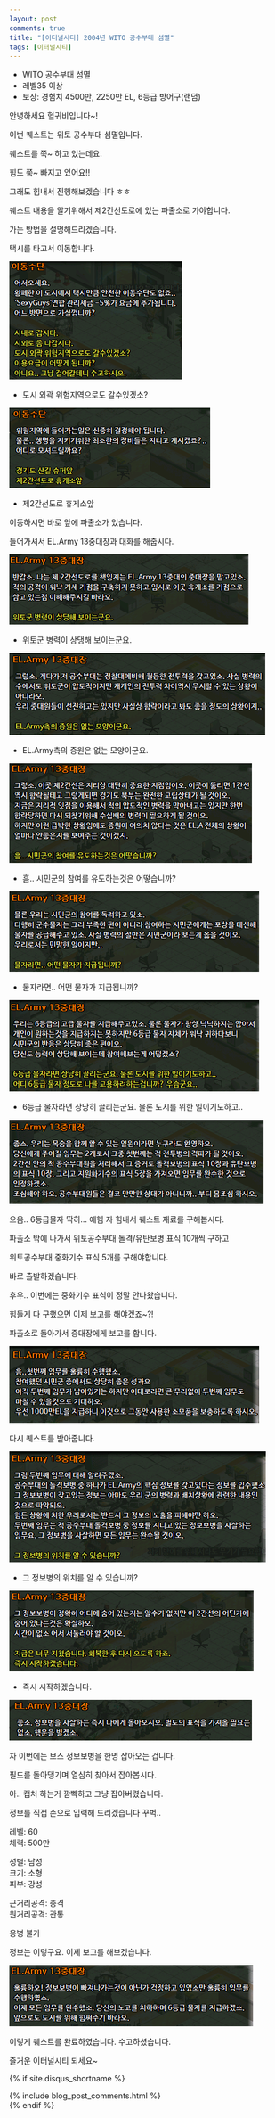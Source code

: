```yaml
---
layout: post
comments: true
title: "[이터널시티] 2004년 WITO 공수부대 섬멸"
tags: [이터널시티]
---
```


- WITO 공수부대 섬멸
- 레벨35 이상
- 보상: 경험치 4500만, 2250만 EL, 6등급 방어구(랜덤)

안녕하세요 혈귀비입니다~!

이번 퀘스트는 위토 공수부대 섬멸입니다.

퀘스트를 쭉~ 하고 있는데요.

힘도 쭉~ 빠지고 있어요!!

그래도 힘내서 진행해보겠습니다 ㅎㅎ

퀘스트 내용을 알기위해서 제2간선도로에 있는 파출소로 가야합니다.

가는 방법을 설명해드리겠습니다.

택시를 타고서 이동합니다.

![eternalcity](/assets/image/eternalcity/2004/001.PNG)

- 도시 외곽 위험지역으로도 갈수있겠소?

![eternalcity](/assets/image/eternalcity/2004/030.PNG)

- 제2간선도로 휴게소앞

이동하시면 바로 앞에 파출소가 있습니다.

들어가셔서 EL.Army 13중대장과 대화를 해줍시다.

![eternalcity](/assets/image/eternalcity/2004/031.PNG)

- 위토군 병력이 상댕해 보이는군요.

![eternalcity](/assets/image/eternalcity/2004/032.PNG)

- EL.Army측의 증원은 없는 모양이군요.

![eternalcity](/assets/image/eternalcity/2004/033.PNG)

- 흠.. 시민군의 참여를 유도하는것은 어떻습니까?

![eternalcity](/assets/image/eternalcity/2004/034.PNG)

- 물자라면.. 어떤 물자가 지급됩니까?

![eternalcity](/assets/image/eternalcity/2004/035.PNG)

- 6등급 물자라면 상당히 끌리는군요. 물론 도시를 위한 일이기도하고..

![eternalcity](/assets/image/eternalcity/2004/036.PNG)

으음.. 6등급물자 딱히... 에헴 자 힘내서 퀘스트 재료를 구해봅시다.

파출소 밖에 나가서 위토공수부대 돌격/유탄보병 표식 10개씩 구하고

위토공수부대 중화기수 표식 5개를 구해야합니다.

바로 출발하겠습니다.

후우.. 이번에는 중화기수 표식이 정말 안나왔습니다.

힘들게 다 구했으면 이제 보고를 해야겠죠~?!

파출소로 돌아가서 중대장에게 보고를 합니다.

![eternalcity](/assets/image/eternalcity/2004/037.PNG)

다시 퀘스트를 받아줍니다.

![eternalcity](/assets/image/eternalcity/2004/038.PNG)

- 그 정보병의 위치를 알 수 있습니까?

![eternalcity](/assets/image/eternalcity/2004/039.PNG)

- 즉시 시작하겠습니다.

![eternalcity](/assets/image/eternalcity/2004/040.PNG)

자 이번에는 보스 정보보병을 한명 잡아오는 겁니다.

필드를 돌아댕기며 열심히 찾아서 잡아봅시다.

아.. 캡처 하는거 깜빡하고 그냥 잡아버렸습니다.

정보를 직접 손으로 입력해 드리겠습니다 꾸벅..

레벨: 60  
체력: 500만

성별: 남성  
크기: 소형  
피부: 강성

근거리공격: 충격  
원거리공격: 관통

용병 불가

정보는 이렇구요. 이제 보고를 해보겠습니다.

![eternalcity](/assets/image/eternalcity/2004/041.PNG)

이렇게 퀘스트를 완료하였습니다. 수고하셨습니다.

즐거운 이터널시티 되세요~

{% if site.disqus_shortname %}
<div class="comments">
  {% include blog_post_comments.html %}
</div>
{% endif %}

<div id="disqus_thread"></div>